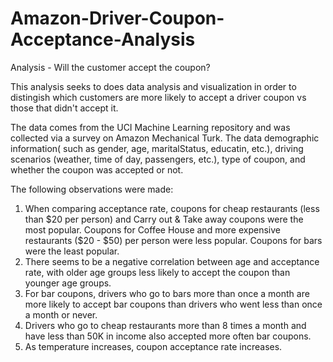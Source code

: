 # Amazon-Driver-Coupon-Acceptance-Analysis
Analysis - Will the customer accept the coupon?

This analysis seeks to does data analysis and visualization in order to distingish which customers are more likely to accept a driver coupon vs those that didn't accept it. 

The data comes from the UCI Machine Learning repository and was collected via a survey on Amazon Mechanical Turk. The data demographic information( such as gender, age, maritalStatus, educatin, etc.), driving scenarios (weather, time of day, passengers, etc.), type of coupon, and whether the coupon was accepted or not. 

The following observations were made:
1. When comparing acceptance rate, coupons for cheap restaurants (less than $20 per person) and Carry out & Take away coupons were the most popular. Coupons for Coffee House and more expensive restaurants ($20 - $50) per person were less popular. Coupons for bars were the least popular.
2. There seems to be a negative correlation between age and acceptance rate, with older age groups less likely to accept the coupon than younger age groups. 
3. For bar coupons, drivers who go to bars more than once a month are more likely to accept bar coupons than drivers who went less than once a month or never. 
4. Drivers who go to cheap restaurants more than 8 times a month and have less than 50K in income also accepted more often bar coupons.
5. As temperature increases, coupon acceptance rate increases. 
